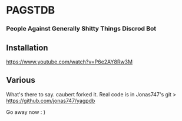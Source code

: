 PAGSTDB
================

### People Against Generally Shitty Things Discrod Bot

## Installation
https://www.youtube.com/watch?v=P6e2AY8Rw3M

## Various
What's there to say. caubert forked it. Real code is in Jonas747's git > https://github.com/jonas747/yagpdb 

Go away now : )
